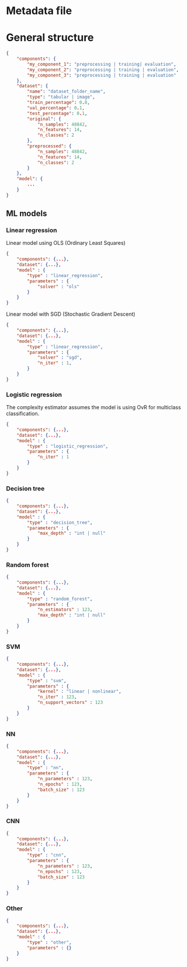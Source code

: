 # Metadata file

# General structure

```json
{
    "components": {
        "my_component_1": "preprocessing | training| evaluation",
        "my_component_2": "preprocessing | training | evaluation",
        "my_component_3": "preprocessing | training | evaluation"
    },
    "dataset": {
        "name": "dataset_folder_name",
        "type": "tabular | image",
        "train_percentage": 0.8,
        "val_percentage": 0.1,
        "test_percentage": 0.1,
        "original": {
            "n_samples": 48842,
            "n_features": 14,
            "n_classes": 2
        },
        "preprocessed": {
            "n_samples": 48842,
            "n_features": 14,
            "n_classes": 2
        }
    },
    "model": {
        ...
    }
}
```

## ML models

### Linear regression

Linear model using OLS (Ordinary Least Squares)


```json
{
    "components": {...},
    "dataset": {...},
    "model" : {
        "type" : "linear_regression",
        "parameters" : {
            "solver" : "ols"
        }
    }
}
```

Linear model with SGD (Stochastic Gradient Descent)

```json
{
    "components": {...},
    "dataset": {...},
    "model" : {
        "type" : "linear_regression",
        "parameters" : {
            "solver" : "sgd",
            "n_iter" : 1,
        }
    }
}
```

### Logistic regression

The complexity estimator assumes the model is using OvR for multiclass classification.

```json
{
    "components": {...},
    "dataset": {...},
    "model" : {
        "type" : "logistic_regression",
        "parameters" : {
            "n_iter" : 1
        }
    }
}
```

### Decision tree

```json
{
    "components": {...},
    "dataset": {...},
    "model" : {
        "type" : "decision_tree",
        "parameters" : {
            "max_depth" : "int | null"
        }
    }
}
```

### Random forest

```json
{
    "components": {...},
    "dataset": {...},
    "model" : {
        "type" : "random_forest",
        "parameters" : {
            "n_estimators" : 123,
            "max_depth" : "int | null"
        }
    }
}
```

### SVM

```json
{
    "components": {...},
    "dataset": {...},
    "model" : {
        "type" : "svm",
        "parameters" : {
            "kernel" : "linear | nonlinear",
            "n_iter" : 123,
            "n_support_vectors" : 123
        }
    }
}
```

### NN

```json
{
    "components": {...},
    "dataset": {...},
    "model" : {
        "type" : "nn",
        "parameters" : {
            "n_parameters" : 123,
            "n_epochs" : 123,
            "batch_size" : 123
        }
    }
}
```

### CNN

```json
{
    "components": {...},
    "dataset": {...},
    "model" : {
        "type" : "cnn",
        "parameters" : {
            "n_parameters" : 123,
            "n_epochs" : 123,
            "batch_size" : 123
        }
    }
}
```

### Other

```json
{
    "components": {...},
    "dataset": {...},
    "model" : {
        "type" : "other",
        "parameters" : {}
    }
}
```